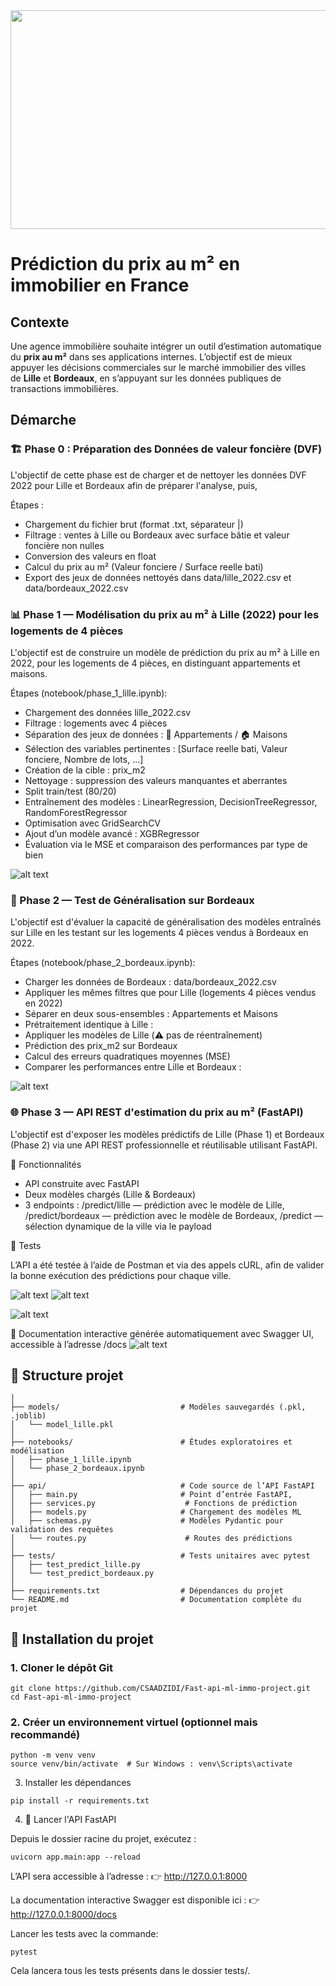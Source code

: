 <img src="img/banner_img.png" width="900" height ="350" />

# Prédiction du prix au m² en immobilier en France

## Contexte

Une agence immobilière souhaite intégrer un outil d’estimation automatique du **prix au m²** dans ses applications internes. L’objectif est de mieux appuyer les décisions commerciales sur le marché immobilier des villes de **Lille** et **Bordeaux**, en s’appuyant sur les données publiques de transactions immobilières.

## Démarche 

### 🏗️ Phase 0 : Préparation des Données de valeur foncière (DVF) 
L'objectif de cette phase est de charger et de nettoyer les données DVF 2022 pour Lille et Bordeaux afin de préparer l'analyse, puis, 

Étapes :

- Chargement du fichier brut (format .txt, séparateur |)
- Filtrage : ventes à Lille ou Bordeaux avec surface bâtie et valeur foncière non nulles
- Conversion des valeurs en float
- Calcul du prix au m² (Valeur fonciere / Surface reelle bati)
- Export des jeux de données nettoyés dans data/lille_2022.csv et data/bordeaux_2022.csv

### 📊 Phase 1 — Modélisation du prix au m² à Lille (2022) pour les logements de 4 pièces

L'objectif est de construire un modèle de prédiction du prix au m² à Lille en 2022, pour les logements de 4 pièces, en distinguant appartements et maisons.

Étapes (notebook/phase_1_lille.ipynb):

- Chargement des données lille_2022.csv
- Filtrage : logements avec 4 pièces
- Séparation des jeux de données : 🏢 Appartements / 🏠 Maisons
- Sélection des variables pertinentes : [Surface reelle bati, Valeur fonciere, Nombre de lots, ...]
- Création de la cible : prix_m2 
- Nettoyage : suppression des valeurs manquantes et aberrantes
- Split train/test (80/20)
- Entraînement des modèles : LinearRegression, DecisionTreeRegressor, RandomForestRegressor
- Optimisation avec GridSearchCV
- Ajout d’un modèle avancé : XGBRegressor
- Évaluation via le MSE et comparaison des performances par type de bien

![alt text](img/image_perf_lille.png)



### 🧪 Phase 2 — Test de Généralisation sur Bordeaux
L'objectif est d'évaluer la capacité de généralisation des modèles entraînés sur Lille en les testant sur les logements 4 pièces vendus à Bordeaux en 2022.

Étapes (notebook/phase_2_bordeaux.ipynb):

- Charger les données de Bordeaux : data/bordeaux_2022.csv
- Appliquer les mêmes filtres que pour Lille (logements 4 pièces vendus en 2022)
- Séparer en deux sous-ensembles : Appartements et Maisons
- Prétraitement identique à Lille :
- Appliquer les modèles de Lille (⚠️ pas de réentraînement)
- Prédiction des prix_m2 sur Bordeaux
- Calcul des erreurs quadratiques moyennes (MSE)
- Comparer les performances entre Lille et Bordeaux :

![alt text](img/image_cmp_perf.png)

### 🌐 Phase 3 — API REST d'estimation du prix au m² (FastAPI)
L'objectif est d'exposer les modèles prédictifs de Lille (Phase 1) et Bordeaux (Phase 2) via une API REST professionnelle et réutilisable utilisant FastAPI.

🚀 Fonctionnalités

- API construite avec FastAPI
- Deux modèles chargés (Lille & Bordeaux)
- 3 endpoints :
      /predict/lille — prédiction avec le modèle de Lille,
      /predict/bordeaux — prédiction avec le modèle de Bordeaux,
      /predict — sélection dynamique de la ville via le payload




🔧 Tests

L’API a été testée à l’aide de Postman et via des appels cURL, afin de valider la bonne exécution des prédictions pour chaque ville.

![alt text](img/image_postman.png)
![alt text](img/image_postman_predict.png)

![alt text](img/image_curl.png)



📝 Documentation interactive générée automatiquement avec Swagger UI, accessible à l’adresse /docs
![alt text](img/image_swaggerui.png)



## 📁 Structure projet

```
│
├── models/                           # Modèles sauvegardés (.pkl, .joblib)
│   └── model_lille.pkl
│
├── notebooks/                        # Études exploratoires et modélisation
│   ├── phase_1_lille.ipynb
│   └── phase_2_bordeaux.ipynb
│
├── api/                              # Code source de l’API FastAPI
│   ├── main.py                       # Point d’entrée FastAPI, 
│   ├── services.py                    # Fonctions de prédiction
│   ├── models.py                     # Chargement des modèles ML
│   ├── schemas.py                    # Modèles Pydantic pour validation des requêtes
│   └── routes.py                      # Routes des prédictions
│
├── tests/                            # Tests unitaires avec pytest
│   ├── test_predict_lille.py
│   └── test_predict_bordeaux.py
│
├── requirements.txt                  # Dépendances du projet
└── README.md                         # Documentation complète du projet

```


## 🔧 Installation du projet

### 1. Cloner le dépôt Git

```
git clone https://github.com/CSAADZIDI/Fast-api-ml-immo-project.git
cd Fast-api-ml-immo-project
```

### 2. Créer un environnement virtuel (optionnel mais recommandé)

```
python -m venv venv
source venv/bin/activate  # Sur Windows : venv\Scripts\activate
```

3. Installer les dépendances

```
pip install -r requirements.txt
```
4. 🚀 Lancer l'API FastAPI

Depuis le dossier racine du projet, exécutez :

```
uvicorn app.main:app --reload
```

L’API sera accessible à l’adresse :
👉 http://127.0.0.1:8000

La documentation interactive Swagger est disponible ici :
👉 http://127.0.0.1:8000/docs


Lancer les tests avec la commande:
```
pytest
```
Cela lancera tous les tests présents dans le dossier tests/.
